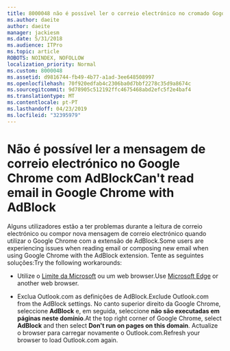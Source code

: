 ```yaml
---
title: 8000048 não é possível ler o correio electrónico no cromado Gogole com Adblock
ms.author: daeite
author: daeite
manager: jackiesm
ms.date: 5/31/2018
ms.audience: ITPro
ms.topic: article
ROBOTS: NOINDEX, NOFOLLOW
localization_priority: Normal
ms.custom: 8000048
ms.assetid: d9816744-fb49-4b77-a1ad-3ee648508997
ms.openlocfilehash: 70f920edfab4c2306ba0d7bbf2278c35d9a8674c
ms.sourcegitcommit: 9d78905c512192ffc4675468abd2efc5f2e4baf4
ms.translationtype: MT
ms.contentlocale: pt-PT
ms.lasthandoff: 04/23/2019
ms.locfileid: "32395979"
---
```

# <a name="cant-read-email-in-google-chrome-with-adblock"></a><span data-ttu-id="e9249-102">Não é possível ler a mensagem de correio electrónico no Google Chrome com AdBlock</span><span class="sxs-lookup"><span data-stu-id="e9249-102">Can't read email in Google Chrome with AdBlock</span></span>

<span data-ttu-id="e9249-103">Alguns utilizadores estão a ter problemas durante a leitura de correio electrónico ou compor nova mensagem de correio electrónico quando utilizar o Google Chrome com a extensão de AdBlock.</span><span class="sxs-lookup"><span data-stu-id="e9249-103">Some users are experiencing issues when reading email or composing new email when using Google Chrome with the AdBlock extension.</span></span> <span data-ttu-id="e9249-104">Tente as seguintes soluções:</span><span class="sxs-lookup"><span data-stu-id="e9249-104">Try the following workarounds:</span></span>
  
- <span data-ttu-id="e9249-105">Utilize o [Limite da Microsoft](https://go.microsoft.com/fwlink/p/?linkid=2001503&amp;clcid=0x409) ou um web browser.</span><span class="sxs-lookup"><span data-stu-id="e9249-105">Use [Microsoft Edge](https://go.microsoft.com/fwlink/p/?linkid=2001503&amp;clcid=0x409) or another web browser.</span></span> 
    
- <span data-ttu-id="e9249-106">Exclua Outlook.com as definições de AdBlock.</span><span class="sxs-lookup"><span data-stu-id="e9249-106">Exclude Outlook.com from the AdBlock settings.</span></span> <span data-ttu-id="e9249-107">No canto superior direito da Google Chrome, seleccione **AdBlock** e, em seguida, seleccione **não são executadas em páginas neste domínio**.</span><span class="sxs-lookup"><span data-stu-id="e9249-107">At the top right corner of Google Chrome, select **AdBlock** and then select **Don't run on pages on this domain**.</span></span> <span data-ttu-id="e9249-108">Actualize o browser para carregar novamente o Outlook.com.</span><span class="sxs-lookup"><span data-stu-id="e9249-108">Refresh your browser to load Outlook.com again.</span></span> 
    

